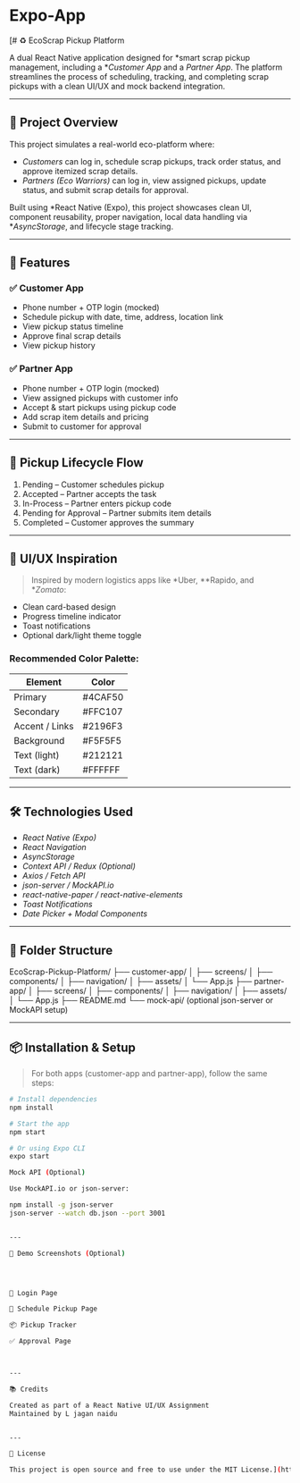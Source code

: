 # Expo-App

[# ♻ EcoScrap Pickup Platform

A dual React Native application designed for *smart scrap pickup management, including a **Customer App* and a *Partner App*. The platform streamlines the process of scheduling, tracking, and completing scrap pickups with a clean UI/UX and mock backend integration.

---

## 🚀 Project Overview

This project simulates a real-world eco-platform where:

- *Customers* can log in, schedule scrap pickups, track order status, and approve itemized scrap details.
- *Partners (Eco Warriors)* can log in, view assigned pickups, update status, and submit scrap details for approval.

Built using *React Native (Expo), this project showcases clean UI, component reusability, proper navigation, local data handling via **AsyncStorage*, and lifecycle stage tracking.

---

## 🧩 Features

### ✅ Customer App
- Phone number + OTP login (mocked)
- Schedule pickup with date, time, address, location link
- View pickup status timeline
- Approve final scrap details
- View pickup history

### ✅ Partner App
- Phone number + OTP login (mocked)
- View assigned pickups with customer info
- Accept & start pickups using pickup code
- Add scrap item details and pricing
- Submit to customer for approval

---

## 🔁 Pickup Lifecycle Flow

1. Pending – Customer schedules pickup  
2. Accepted – Partner accepts the task  
3. In-Process – Partner enters pickup code  
4. Pending for Approval – Partner submits item details  
5. Completed – Customer approves the summary  

---

## 🎨 UI/UX Inspiration

> Inspired by modern logistics apps like *Uber, **Rapido, and **Zomato*:
- Clean card-based design
- Progress timeline indicator
- Toast notifications
- Optional dark/light theme toggle

### Recommended Color Palette:
| Element         | Color         |
|-----------------|---------------|
| Primary         | #4CAF50     |
| Secondary       | #FFC107     |
| Accent / Links  | #2196F3     |
| Background      | #F5F5F5     |
| Text (light)    | #212121     |
| Text (dark)     | #FFFFFF     |

---

## 🛠 Technologies Used

- *React Native (Expo)*
- *React Navigation*
- *AsyncStorage*
- *Context API / Redux (Optional)*
- *Axios / Fetch API*
- *json-server / MockAPI.io*
- *react-native-paper / react-native-elements*
- *Toast Notifications*
- *Date Picker + Modal Components*

---

## 📁 Folder Structure

EcoScrap-Pickup-Platform/ ├── customer-app/ │   ├── screens/ │   ├── components/ │   ├── navigation/ │   ├── assets/ │   └── App.js ├── partner-app/ │   ├── screens/ │   ├── components/ │   ├── navigation/ │   ├── assets/ │   └── App.js ├── README.md └── mock-api/ (optional json-server or MockAPI setup)

---

## 📦 Installation & Setup

> For both apps (customer-app and partner-app), follow the same steps:

```bash
# Install dependencies
npm install

# Start the app
npm start

# Or using Expo CLI
expo start

Mock API (Optional)

Use MockAPI.io or json-server:

npm install -g json-server
json-server --watch db.json --port 3001


---

🧪 Demo Screenshots (Optional)




📱 Login Page

📅 Schedule Pickup Page

📦 Pickup Tracker

✅ Approval Page



---

📚 Credits

Created as part of a React Native UI/UX Assignment
Maintained by L jagan naidu


---

📌 License

This project is open source and free to use under the MIT License.](https://stackblitz.com/~/github.com/Jagan-Lenka-70/Expo-App)